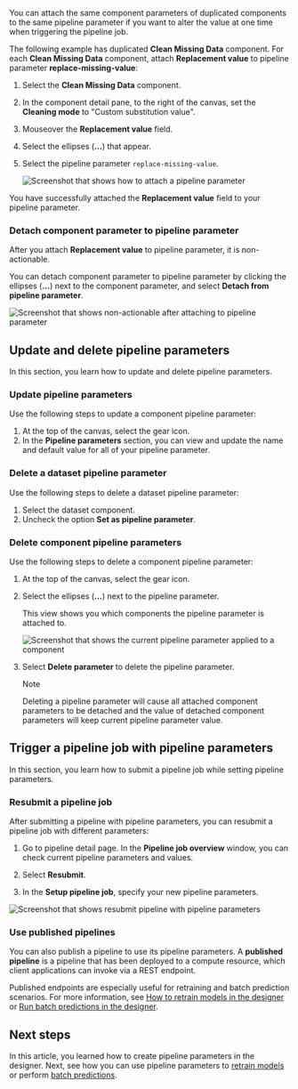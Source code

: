 You can attach the same component parameters of duplicated components to the same pipeline parameter if you want to alter the value at one time when triggering the pipeline job.

The following example has duplicated **Clean Missing Data** component. For each **Clean Missing Data** component, attach **Replacement value** to pipeline parameter **replace-missing-value**:

1. Select the **Clean Missing Data** component.

1. In the component detail pane, to the right of the canvas, set the **Cleaning mode** to "Custom substitution value".

1. Mouseover the **Replacement value** field.

1. Select the ellipses (**...**) that appear.

1. Select the pipeline parameter `replace-missing-value`.

   ![Screenshot that shows how to attach a pipeline parameter](media/how-to-use-pipeline-parameter/attach-replace-value-to-pipeline-parameter.png)

You have successfully attached the **Replacement value** field to your pipeline parameter. 


### Detach component parameter to pipeline parameter

After you attach **Replacement value** to pipeline parameter, it is non-actionable.

You can detach component parameter to pipeline parameter by clicking the ellipses (**...**) next to the component parameter, and select **Detach from pipeline parameter**.

 ![Screenshot that shows non-actionable after attaching to pipeline parameter](media/how-to-use-pipeline-parameter/non-actionable-module-parameter.png)

## Update and delete pipeline parameters

In this section, you learn how to update and delete pipeline parameters.

### Update pipeline parameters

Use the following steps to update a component pipeline parameter:

1. At the top of the canvas, select the gear icon.
1. In the **Pipeline parameters** section, you can view and update the name and default value for all of your pipeline parameter.

### Delete a dataset pipeline parameter

Use the following steps to delete a dataset pipeline parameter:

1. Select the dataset component.
1. Uncheck the option **Set as pipeline parameter**.


### Delete component pipeline parameters

Use the following steps to delete a component pipeline parameter:

1. At the top of the canvas, select the gear icon.

1. Select the ellipses (**...**) next to the pipeline parameter.

    This view shows you which components the pipeline parameter is attached to.

    ![Screenshot that shows the current pipeline parameter applied to a component](media/how-to-use-pipeline-parameter/delete-pipeline-parameter2.png)

1. Select **Delete parameter** to delete the pipeline parameter.

    > [!NOTE]
    > Deleting a pipeline parameter will cause all attached component parameters to be detached and the value of detached component parameters will keep current pipeline parameter value.     

## Trigger a pipeline job with pipeline parameters 

In this section, you learn how to submit a pipeline job while setting pipeline parameters.

### Resubmit a pipeline job

After submitting a pipeline with pipeline parameters, you can resubmit a pipeline job with different parameters:

1. Go to pipeline detail page. In the **Pipeline job overview** window, you can check current pipeline parameters and values.

1. Select **Resubmit**.
1. In the **Setup pipeline job**, specify your new pipeline parameters. 

![Screenshot that shows resubmit pipeline with pipeline parameters](media/how-to-use-pipeline-parameter/resubmit-pipeline-run.png)

### Use published pipelines

You can also publish a pipeline to use its pipeline parameters. A **published pipeline** is a pipeline that has been deployed to a compute resource, which client applications can invoke via a REST endpoint.

Published endpoints are especially useful for retraining and batch prediction scenarios. For more information, see [How to retrain models in the designer](how-to-retrain-designer.md) or [Run batch predictions in the designer](how-to-run-batch-predictions-designer.md).

## Next steps

In this article, you learned how to create pipeline parameters in the designer. Next, see how you can use pipeline parameters to [retrain models](how-to-retrain-designer.md) or perform [batch predictions](how-to-run-batch-predictions-designer.md).
